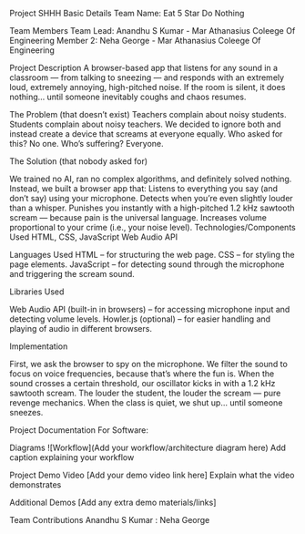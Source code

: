 Project SHHH
Basic Details
Team Name: Eat 5 Star Do Nothing

Team Members
Team Lead: Anandhu S Kumar - Mar Athanasius Coleege Of Engineering
Member 2: Neha George - Mar Athanasius Coleege Of Engineering

Project Description
A browser-based app that listens for any sound in a classroom — from talking to sneezing — and responds with an extremely loud, extremely annoying, high-pitched noise.
If the room is silent, it does nothing… until someone inevitably coughs and chaos resumes.

The Problem (that doesn’t exist)
Teachers complain about noisy students. Students complain about noisy teachers.
We decided to ignore both and instead create a device that screams at everyone equally.
Who asked for this? No one. Who’s suffering? Everyone.

The Solution (that nobody asked for)

We trained no AI, ran no complex algorithms, and definitely solved nothing.
Instead, we built a browser app that:
Listens to everything you say (and don’t say) using your microphone.
Detects when you’re even slightly louder than a whisper.
Punishes you instantly with a high-pitched 1.2 kHz sawtooth scream — because pain is the universal language.
Increases volume proportional to your crime (i.e., your noise level).
Technologies/Components Used
HTML, CSS, JavaScript
Web Audio API

Languages Used
HTML – for structuring the web page.
CSS – for styling the page elements.
JavaScript – for detecting sound through the microphone and triggering the scream sound.


Libraries Used

Web Audio API (built-in in browsers) – for accessing microphone input and detecting volume levels.
Howler.js (optional) – for easier handling and playing of audio in different browsers.



Implementation

First, we ask the browser to spy on the microphone.
We filter the sound to focus on voice frequencies, because that’s where the fun is.
When the sound crosses a certain threshold, our oscillator kicks in with a 1.2 kHz sawtooth scream.
The louder the student, the louder the scream — pure revenge mechanics.
When the class is quiet, we shut up… until someone sneezes.


Project Documentation
For Software:


Diagrams
![Workflow](Add your workflow/architecture diagram here) Add caption explaining your workflow

Project Demo
Video
[Add your demo video link here] Explain what the video demonstrates

Additional Demos
[Add any extra demo materials/links]

Team Contributions
Anandhu S Kumar :
 Neha George
